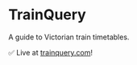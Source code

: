 # TrainQuery

A guide to Victorian train timetables.

✅ Live at [trainquery.com](https://trainquery.com)!
